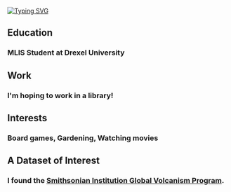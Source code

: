 <a href="https://git.io/typing-svg"><img src="https://readme-typing-svg.herokuapp.com?font=Fira+Code&size=75&duration=1500&pause=600&color=ffc168&background=1cc7d0&center=true&vCenter=true&multiline=true&width=1920&height=384&lines=Hello+there!;My+name+is+MaryKate+Baker%2C+;Welcome+to+my+README" alt="Typing SVG" /></a>

## Education
### MLIS Student at Drexel University
## Work
### I'm hoping to work in a library!
## Interests
### Board games, Gardening, Watching movies

## A Dataset of Interest 
### I found the [Smithsonian Institution Global Volcanism Program](https://volcano.si.edu/).
